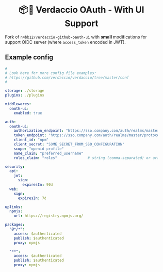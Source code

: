 <h1 align="center">
  📦🔐 Verdaccio OAuth - With UI Support
</h1>

Fork of `n4bb12/verdaccio-github-oauth-ui` with **small** modifications for support OIDC server (where `access_token` encoded in JWT).

## Example config
```yaml
#
# Look here for more config file examples:
# https://github.com/verdaccio/verdaccio/tree/master/conf
#

storage: ./storage
plugins: ./plugins

middlewares:
  oauth-ui:
    enabled: true

auth:
  oauth-ui:
    authorization_endpoint: "https://sso.company.com/auth/realms/master/protocol/openid-connect/auth"
    token_endpoint: "https://sso.company.com/auth/realms/master/protocol/openid-connect/token"
    client_id: "npm"
    client_secret: "SOME_SECRET_FROM_SSO_CONFIGURATION"
    scope: "openid profile"
    name_claim: "preferred_username"
    roles_claim: "roles"              # string (comma-separated) or array of string

security:
  api:
    jwt:
      sign:
        expiresIn: 90d
  web:
    sign:
      expiresIn: 7d

uplinks:
  npmjs:
    url: https://registry.npmjs.org/

packages:
  "@*/*":
    access: $authenticated
    publish: $authenticated
    proxy: npmjs

  "**":
    access: $authenticated
    publish: $authenticated
    proxy: npmjs
```
